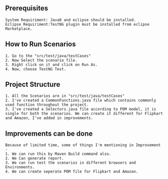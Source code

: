 
Prerequisites
-------------
```
System Requiriment: Java8 and eclipse should be installed.
Eclipse Requiriment:TestNG plugin must be installed from eclipse Marketplace.
```

How to Run Scenarios
--------------------------------
```
1. Go to the "src/test/java/testCases"
2. Now Select the scenario file.
3. Right click on it and click on Run As.
4. Now, choose TestNG Test.
```
Project Structure
--------------------------------
```
1. All the Scenarios are in "src/test/java/testCases"
2. I've created a CommonFunctions.java file which contains commonly used function throughout the project.
3. I've created a Selectors.java file according to POM model, it is single for both the scenarios. We can create it different for Flipkart and Amazon, I've added in improvements.
```

Improvements can be done
----------------------
```
Because of limited time, some of things I'm mentioning in Improvement -
1. We can run this by Maven Build command also.
2. We Can generate report. 
3. We can run test the scenarios in different browsers and Environments.
4. We can create seperate POM file for Flipkart and Amazon. 
```
